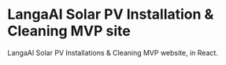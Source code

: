 # LangaAI Solar PV Installation & Cleaning MVP site
LangaAI Solar PV Installations &amp; Cleaning MVP website, in React.
